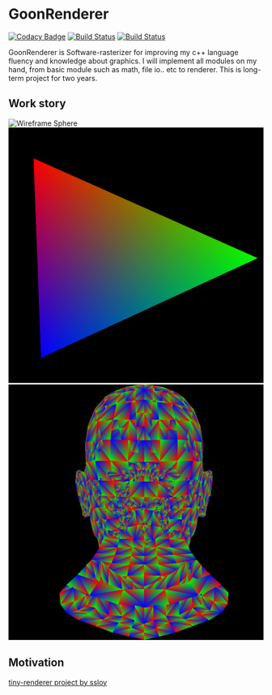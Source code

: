 # GoonRenderer

[![Codacy Badge](https://api.codacy.com/project/badge/Grade/32d9d4809bca467ba9b98850d7f409fc)](https://www.codacy.com/manual/Snowapril/GoonRenderer?utm_source=github.com&amp;utm_medium=referral&amp;utm_content=Snowapril/GoonRenderer&amp;utm_campaign=Badge_Grade)
[![Build Status](https://travis-ci.org/Snowapril/GoonRenderer.svg?branch=master)](https://travis-ci.org/Snowapril/GoonRenderer)
[![Build Status](https://dev.azure.com/sinjihng/sinjihng/_apis/build/status/Snowapril.GoonRenderer?branchName=master)](https://dev.azure.com/sinjihng/sinjihng/_build/latest?definitionId=1&branchName=master)

GoonRenderer is Software-rasterizer for improving my c++ language fluency and knowledge about graphics.
I will implement all modules on my hand, from basic module such as math, file io.. etc to renderer.
This is long-term project for two years. 

## Work story

![Wireframe Sphere](WorkProcess/02-wireframe-sphere.bmp)
![Triangle Rasterization with interpolation](WorkProcess/03-triangle-rasterization.bmp)
![Man Head Rasterization](WorkProcess/04-man-head-rasterization.bmp)

## Motivation
[tiny-renderer project by ssloy](https://github.com/ssloy/tinyrenderer)